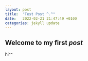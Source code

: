 ```yaml
---
layout: post
title:  "Test Post ^.^"
date:   2022-02-21 21:47:49 +0100
categories: jekyll update
---
```


## Welcome to my first *post*

hi^^